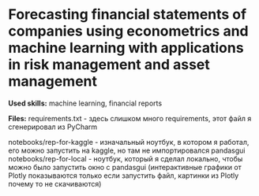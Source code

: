 # Forecasting financial statements of companies using econometrics and machine learning with applications in risk management and asset management

__Used skills:__ machine learning, financial reports


__Files:__ requirements.txt - здесь слишком много requirements, этот файл я сгенерировал из PyCharm

notebooks/rep-for-kaggle - изначальный ноутбук, в котором я работал, его можно запустить на kaggle, но там не импортировался pandasgui
notebooks/rep-for-local - ноутбук, который я сделал локально, чтобы можно было запустить окно с pandasgui (интерактивные графики от Plotly показываются только если запустить файл, картинки из Plotly почему то не скачиваются)

